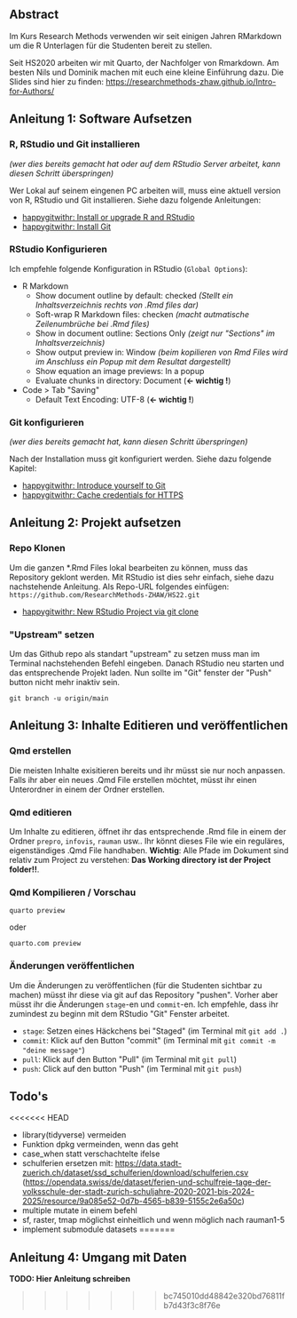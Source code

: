 

## Abstract

Im Kurs Research Methods verwenden wir seit einigen Jahren RMarkdown um die R Unterlagen für die Studenten bereit zu stellen. 

Seit HS2020 arbeiten wir mit Quarto, der Nachfolger von Rmarkdown. Am besten Nils und Dominik machen mit euch eine kleine Einführung dazu. Die Slides sind hier zu finden: <https://researchmethods-zhaw.github.io/Intro-for-Authors/>





## Anleitung 1: Software Aufsetzen

### R, RStudio und Git installieren

*(wer dies bereits gemacht hat oder auf dem RStudio Server arbeitet, kann diesen Schritt überspringen)*

Wer Lokal auf seinem eingenen PC arbeiten will, muss eine aktuell version von R, RStudio und Git installieren. Siehe dazu folgende Anleitungen:

-   [happygitwithr: Install or upgrade R and RStudio](https://happygitwithr.com/install-r-rstudio.html)
-   [happygitwithr: Install Git](https://happygitwithr.com/install-git.html)

### RStudio Konfigurieren

Ich empfehle folgende Konfiguration in RStudio (`Global Options`):

-   R Markdown
    -   Show document outline by default: checked *(Stellt ein Inhaltsverzeichnis rechts von .Rmd files dar)*
    -   Soft-wrap R Markdown files: checken *(macht autmatische Zeilenumbrüche bei .Rmd files)*
    -   Show in document outline: Sections Only *(zeigt nur "Sections" im Inhaltsverzeichnis)*
    -   Show output preview in: Window *(beim kopilieren von Rmd Files wird im Anschluss ein Popup mit dem Resultat dargestellt)*
    -   Show equation an image previews: In a popup
    -   Evaluate chunks in directory: Document (**\<- wichtig !**)
-   Code \> Tab "Saving"
    -   Default Text Encoding: UTF-8 (**\<- wichtig !**)

### Git konfigurieren

*(wer dies bereits gemacht hat, kann diesen Schritt überspringen)*

Nach der Installation muss git konfiguriert werden. Siehe dazu folgende Kapitel:

-   [happygitwithr: Introduce yourself to Git](https://happygitwithr.com/hello-git.html)
-   [happygitwithr: Cache credentials for HTTPS](https://happygitwithr.com/credential-caching.html)

## Anleitung 2: Projekt aufsetzen

### Repo Klonen

Um die ganzen \*.Rmd Files lokal bearbeiten zu können, muss das Repository geklont werden. Mit RStudio ist dies sehr einfach, siehe dazu nachstehende Anleitung. Als Repo-URL folgendes einfügen: `https://github.com/ResearchMethods-ZHAW/HS22.git`

-   [happygitwithr: New RStudio Project via git clone](https://happygitwithr.com/new-github-first.html#new-rstudio-project-via-git)

### "Upstream" setzen

Um das Github repo als standart "upstream" zu setzen muss man im Terminal nachstehenden Befehl eingeben. Danach RStudio neu starten und das entsprechende Projekt laden. Nun sollte im "Git" fenster der "Push" button nicht mehr inaktiv sein.

    git branch -u origin/main
    

## Anleitung 3: Inhalte Editieren und veröffentlichen


### Qmd erstellen

Die meisten Inhalte exisitieren bereits und ihr müsst sie nur noch anpassen. Falls ihr aber ein neues .Qmd File erstellen möchtet, müsst ihr einen Unterordner in einem der Ordner erstellen. 


### Qmd editieren

Um Inhalte zu editieren, öffnet ihr das entsprechende .Rmd file in einem der Ordner `prepro`, `infovis`, `rauman` usw.. Ihr könnt dieses File wie ein reguläres, eigenständiges .Qmd File handhaben. **Wichtig**: Alle Pfade im Dokument sind relativ zum Project zu verstehen: **Das Working directory ist der Project folder!!**.

### Qmd Kompilieren / Vorschau

```
quarto preview
```

oder 

```
quarto.com preview
```


### Änderungen veröffentlichen

Um die Änderungen zu veröffentlichen (für die Studenten sichtbar zu machen) müsst ihr diese via git auf das Repository "pushen". Vorher aber müsst ihr die Änderungen `stage`-en und `commit`-en. Ich empfehle, dass ihr zumindest zu beginn mit dem RStudio "Git" Fenster arbeitet.

-   `stage`: Setzen eines Häckchens bei "Staged" (im Terminal mit `git add .`)
-   `commit`: Klick auf den Button "commit" (im Terminal mit `git commit -m "deine message"`)
-   `pull`: Klick auf den Button "Pull" (im Terminal mit `git pull`)
-   `push`: Click auf den button "Push" (im Terminal mit `git push`)


## Todo's

<<<<<<< HEAD
- library(tidyverse) vermeiden
- Funktion dpkg vermeinden, wenn das geht
- case_when statt verschachtelte ifelse
- schulferien ersetzen mit: https://data.stadt-zuerich.ch/dataset/ssd_schulferien/download/schulferien.csv (https://opendata.swiss/de/dataset/ferien-und-schulfreie-tage-der-volksschule-der-stadt-zurich-schuljahre-2020-2021-bis-2024-2025/resource/9a085e52-0d7b-4565-b839-5155c2e6a50c)
- multiple mutate in einem befehl
- sf, raster, tmap möglichst einheitlich und wenn möglich nach rauman1-5
- implement submodule datasets
=======

## Anleitung 4: Umgang mit Daten

**TODO: Hier Anleitung schreiben**

>>>>>>> bc745010dd48842e320bd76811fb7d43f3c8f76e
